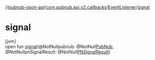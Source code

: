 //[pubnub-gson-api](../../../index.md)/[com.pubnub.api.v2.callbacks](../index.md)/[EventListener](index.md)/[signal](signal.md)

# signal

[jvm]\
open fun [signal](signal.md)(@NotNullpubnub: @NotNull[PubNub](../../com.pubnub.api/-pub-nub/index.md), @NotNullpnSignalResult: @NotNull[PNSignalResult](../../../../../pubnub-core/pubnub-core-api/pubnub-core-api/com.pubnub.api.models.consumer.pubsub/-p-n-signal-result/index.md))
